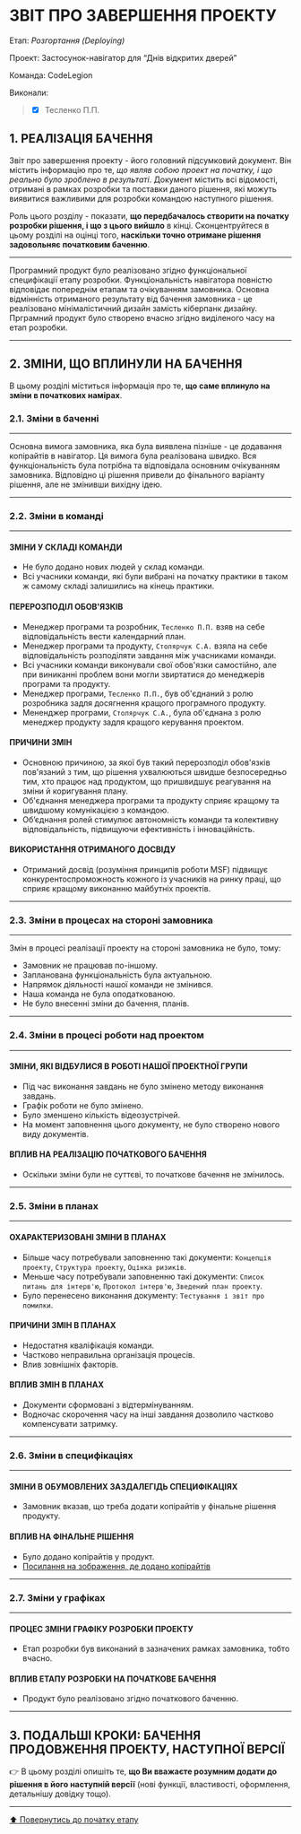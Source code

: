 ﻿# ЗВІТ ПРО ЗАВЕРШЕННЯ ПРОЕКТУ

Етап: *Розгортання (Deploying)*

Проект: Застосунок-навігатор для “Днів відкритих дверей”

Команда: CodeLegion

Виконали:
>- [x] Тесленко П.П.

##  **1. РЕАЛІЗАЦІЯ БАЧЕННЯ**

Звіт про завершення проекту - його головний підсумковий документ. Він містить інформацію про те, *що являв собою проект на початку, і що реально було зроблено в результаті*. Документ містить всі відомості, отримані в рамках розробки та поставки даного рішення, які можуть виявитися важливими для розробки командою наступного рішення. 

Роль цього розділу - показати, **що передбачалось створити на початку розробки рішення, і що з цього вийшло** в кінці. Сконцентруйтеся в цьому розділі на оцінці того, **наскільки точно отримане рішення задовольняє початковим баченню**.

---

Програмний продукт було реалізовано згідно функціональної специфікації етапу розробки. Функціональність навігатора повністю відповідає попереднім етапам та очікуванням замовника. Основна відмінність отриманого результату від бачення замовника - це реалізовано мінімалістичний дизайн замість кіберпанк дизайну. Прграмний продукт було створено вчасно згідно виділеного часу на етап розробки. 

---

##  **2. ЗМІНИ, ЩО ВПЛИНУЛИ НА БАЧЕННЯ**
В цьому розділі міститься інформація про те, **що саме вплинуло на зміни в початкових намірах**. 

### **2.1. Зміни в баченні**

---

Основна вимога замовника, яка була виявлена пізніше - це додавання копірайтів в навігатор. Ця вимога була реалізована швидко. Вся функціональність була потрібна та відповідала основним очікуванням замовника. Відповідно ці рішення привели до фінального варіанту рішення, але не змінивши вихідну ідею.

---

### **2.2. Зміни в команді**

---

#### ЗМІНИ У СКЛАДІ КОМАНДИ
- Не було додано нових людей у склад команди.
- Всі учасники команди, які були вибрані на початку практики в таком ж самому складі залишились на кінець практики.

#### ПЕРЕРОЗПОДІЛ ОБОВ'ЯЗКІВ
- Менеджер програми та розробник, ```Тесленко П.П.``` взяв на себе відповідальність вести календарний план.
- Менеджер програми та продукту, ```Столярчук С.А.``` взяла на себе відповідальність розподіляти завдання між учасниками команди.
- Всі учасники команди виконували свої обов'язки самостійно, але при виниканні проблем вони могли звиртатися до менеджерів програми та продукту.
- Менеджер програми, ```Тесленко П.П.```, був об'єднаний з ролю розробника задля досягнення кращого програмного продукту.
- Мененджер програми, ```Столярчук С.А.```, була об'єднана з ролю менеджер продукту задля кращого керування проектом.

#### ПРИЧИНИ ЗМІН
- Основною причиною, за якої був такий перерозподіл обов'язків пов'язаний з тим, що рішення ухвалюються швидше безпосередньо тим, хто працює над продуктом, що пришвидшує реагування на зміни й коригування плану.
- Об'єднання менеджера програми та продукту сприяє кращому та швидшому комунікацією з командою.
- Об’єднання ролей стимулює автономність команди та колективну відповідальність, підвищуючи ефективність і інноваційність.

#### ВИКОРИСТАННЯ ОТРИМАНОГО ДОСВІДУ
- Отриманий досвід (розуміння принципів роботи MSF) підвищує конкурентоспроможность кожного із учасників на ринку праці, що сприяє кращому виконанню майбутніх проектів.

---

###  **2.3. Зміни в процесах на стороні замовника** 

---

Змін в процесі реалізації проекту на стороні замовника не було, тому:
- Замовник не працював по-іншому.
- Запланована функціональність була актуальною.
- Напрямок діяльності нашої команди не змінився.
- Наша команда не була оподаткованою.
- Не було внесенні зміни до бачення, планів.

---

###  **2.4. Зміни в процесі роботи над проектом**

---

#### ЗМІНИ, ЯКІ ВІДБУЛИСЯ В РОБОТІ НАШОЇ ПРОЕКТНОЇ ГРУПИ
- Під час виконання завдань не було змінено методу виконання завдань.
- Графік роботи не було змінено.
- Було зменшено кількість відеозустрічей.
- На момент заповнення цього документу, не було створено нового виду документів.

#### ВПЛИВ НА РЕАЛІЗАЦІЮ ПОЧАТКОВОГО БАЧЕННЯ
- Оскільки зміни були не суттєві, то початкове бачення не змінилось.

---

###  **2.5. Зміни в планах**

---

#### ОХАРАКТЕРИЗОВАНІ ЗМІНИ В ПЛАНАХ
- Більше часу потребували заповненню такі документи: ```Концепція проекту```, ```Структура проекту```, ```Оцінка ризиків```.
- Меньше часу потребували заповненню такі документи: ```Список питань для інтерв'ю```, ```Протокол інтерв'ю```, ```Зведений план проекту```.
- Було перенесено виконання документу: ```Тестування і звіт про помилки```.

#### ПРИЧИНИ ЗМІН В ПЛАНАХ
- Недостатня кваліфікація команди.
- Частково неправильна організація процесів.
- Влив зовнішніх факторів.

#### ВПЛИВ ЗМІН В ПЛАНАХ
- Документи сформовані з відтермінуванням.
- Водночас скорочення часу на інші завдання дозволило частково компенсувати затримку.

---

###  **2.6. Зміни в специфікаціях**

---

#### ЗМІНИ В ОБУМОВЛЕНИХ ЗАЗДАЛЕГІДЬ СПЕЦИФІКАЦІЯХ
- Замовник вказав, що треба додати копірайтів у фінальне рішення продукту.

#### ВПЛИВ НА ФІНАЛЬНЕ РІШЕННЯ
- Було додано копірайтів у продукт.
- [Посилання на зображення, де додано копірайтів](https://github.com/TeslenkoPavlo/SE-practice/blob/main/docs/3.Developing/other/photo10.jpg)

---

###  **2.7. Зміни у графіках**

---

#### ПРОЦЕС ЗМІНИ ГРАФІКУ РОЗРОБКИ ПРОЕКТУ
- Етап розробки був виконаний в зазначених рамках замовника, тобто вчасно.

#### ВПЛИВ ЕТАПУ РОЗРОБКИ НА ПОЧАТКОВЕ БАЧЕННЯ
- Продукт було реалізовано згідно початкового баченню.

---

## **3. ПОДАЛЬШІ КРОКИ: БАЧЕННЯ ПРОДОВЖЕННЯ ПРОЕКТУ, НАСТУПНОЇ ВЕРСІЇ**

:point_right: В цьому розділі опишіть те, **що Ви вважаєте розумним додати до рішення в його наступній версії** (нові функції, властивості, оформлення, детальнішу довідку тощо).

---
[:arrow_up: Повернутись до початку етапу](/docs/5.Deploying/README.md)
